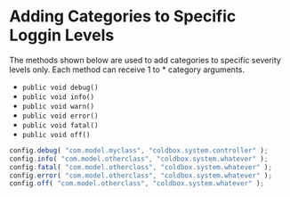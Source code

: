 # Adding Categories to Specific Loggin Levels

The methods shown below are used to add categories to specific severity levels only. Each method can receive 1 to \* category arguments.

* `public void debug()`
* `public void info()`
* `public void warn()`
* `public void error()`
* `public void fatal()`
* `public void off()`

```javascript
config.debug( "com.model.myclass", "coldbox.system.controller" );
config.info( "com.model.otherclass", "coldbox.system.whatever" );
config.fatal( "com.model.otherclass", "coldbox.system.whatever" );
config.error( "com.model.otherclass", "coldbox.system.whatever" );
config.off( "com.model.otherclass", "coldbox.system.whatever" );
```
